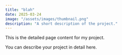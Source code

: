 ```yaml
---
title: "blah"
date: 2025-03-24
image: "/assets/images/thumbnail.png"
description: "A short description of the project."
---
```


This is the detailed page content for my project.

You can describe your project in detail here.
